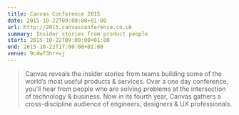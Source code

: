 ```yaml
---
title: Canvas Conference 2015
date: 2015-10-22T09:00:00+01:00
url: http://2015.canvasconference.co.uk
summary: Insider stories from product people
start: 2015-10-22T09:00:00+01:00
end: 2015-10-22T17:00:00+01:00
venue: 9c4wf3hr+vj
---
```

> Canvas reveals the insider stories from teams building some of the world’s most useful products & services. Over a one day conference, you’ll hear from people who are solving problems at the intersection of technology & business. Now in its fourth year, Canvas gathers a cross-discipline audience of engineers, designers & UX professionals.
